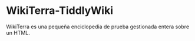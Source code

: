 # WikiTerra-TiddlyWiki
WikiTerra es una pequeña enciclopedia de prueba gestionada entera sobre un HTML.
